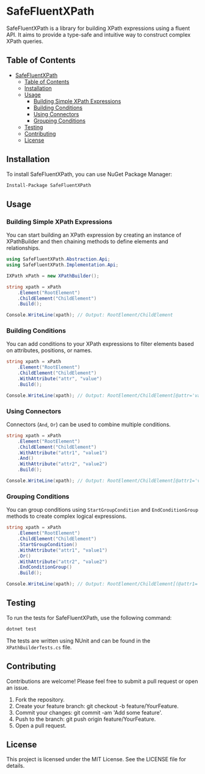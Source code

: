# SafeFluentXPath

SafeFluentXPath is a library for building XPath expressions using a fluent API. It aims to provide a type-safe and intuitive way to construct complex XPath queries.

## Table of Contents
- [SafeFluentXPath](#safefluentxpath)
  - [Table of Contents](#table-of-contents)
  - [Installation](#installation)
  - [Usage](#usage)
    - [Building Simple XPath Expressions](#building-simple-xpath-expressions)
    - [Building Conditions](#building-conditions)
    - [Using Connectors](#using-connectors)
    - [Grouping Conditions](#grouping-conditions)
  - [Testing](#testing)
  - [Contributing](#contributing)
  - [License](#license)

## Installation

To install SafeFluentXPath, you can use NuGet Package Manager:

```sh
Install-Package SafeFluentXPath
```

## Usage

### Building Simple XPath Expressions

You can start building an XPath expression by creating an instance of XPathBuilder and then chaining methods to define elements and relationships.

```cs
using SafeFluentXPath.Abstraction.Api;
using SafeFluentXPath.Implementation.Api;

IXPath xPath = new XPathBuilder();

string xpath = xPath
    .Element("RootElement")
    .ChildElement("ChildElement")
    .Build();

Console.WriteLine(xpath); // Output: RootElement/ChildElement
```

### Building Conditions

You can add conditions to your XPath expressions to filter elements based on attributes, positions, or names.

```cs
string xpath = xPath
    .Element("RootElement")
    .ChildElement("ChildElement")
    .WithAttribute("attr", "value")
    .Build();

Console.WriteLine(xpath); // Output: RootElement/ChildElement[@attr='value']
```

### Using Connectors

Connectors (`And`, `Or`) can be used to combine multiple conditions.

```cs
string xpath = xPath
    .Element("RootElement")
    .ChildElement("ChildElement")
    .WithAttribute("attr1", "value1")
    .And()
    .WithAttribute("attr2", "value2")
    .Build();

Console.WriteLine(xpath); // Output: RootElement/ChildElement[@attr1='value1' and @attr2='value2']
```

### Grouping Conditions

You can group conditions using `StartGroupCondition` and `EndConditionGroup` methods to create complex logical expressions.

```cs
string xpath = xPath
    .Element("RootElement")
    .ChildElement("ChildElement")
    .StartGroupCondition()
    .WithAttribute("attr1", "value1")
    .Or()
    .WithAttribute("attr2", "value2")
    .EndConditionGroup()
    .Build();

Console.WriteLine(xpath); // Output: RootElement/ChildElement[(@attr1='value1' or @attr2='value2')]
```

## Testing

To run the tests for SafeFluentXPath, use the following command:
```sh
dotnet test
```

The tests are written using NUnit and can be found in the `XPathBuilderTests.cs` file.

## Contributing

Contributions are welcome! Please feel free to submit a pull request or open an issue.

1. Fork the repository.
2. Create your feature branch: git checkout -b feature/YourFeature.
3. Commit your changes: git commit -am 'Add some feature'.
4. Push to the branch: git push origin feature/YourFeature.
5. Open a pull request.

## License

This project is licensed under the MIT License. See the LICENSE file for details.
